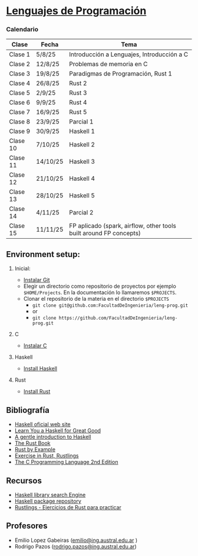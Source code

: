 # [Lenguajes de Programación](https://facultaddeingenieria.github.io/leng-prog)

### Calendario

| Clase   | Fecha     | Tema                                                                 |
|---------|-----------|----------------------------------------------------------------------|
| Clase 1 | 5/8/25    | Introducción a Lenguajes, Introducción a C                          |
| Clase 2 | 12/8/25   | Problemas de memoria en C                                           |
| Clase 3 | 19/8/25   | Paradigmas de Programación, Rust 1                                  |
| Clase 4 | 26/8/25   | Rust 2                                                              |
| Clase 5 | 2/9/25    | Rust 3                                                              |
| Clase 6 | 9/9/25    | Rust 4                                                              |
| Clase 7 | 16/9/25   | Rust 5                                                              |
| Clase 8 | 23/9/25   | Parcial 1                                                           |
| Clase 9 | 30/9/25   | Haskell 1                                                           |
| Clase 10| 7/10/25   | Haskell 2                                                           |
| Clase 11| 14/10/25  | Haskell 3                                                           |
| Clase 12| 21/10/25  | Haskell 4                                                           |
| Clase 13| 28/10/25  | Haskell 5                                                           |
| Clase 14| 4/11/25   | Parcial 2                                                           |
| Clase 15| 11/11/25  | FP aplicado (spark, airflow, other tools built around FP concepts)   |

## Environment setup:
   
1. Inicial:
    - [Instalar Git](install-git.md)
    - Elegir un directorio como repositorio de proyectos por ejemplo `$HOME/Projects`. En la documentación lo llamaremos `$PROJECTS`.
    - Clonar el repositorio de la materia en el directorio `$PROJECTS`
        - `git clone git@github.com:FacultadDeIngenieria/leng-prog.git` 
        - or
        - `git clone https://github.com/FacultadDeIngenieria/leng-prog.git` 

2. C
    - [Instalar C](install-c.md)

3. Haskell
    - [Install Haskell](install-haskell.md)
    
4. Rust
    - [Install Rust](install-rust.md)

## Bibliografía

* [Haskell oficial web site](https://www.haskell.org)
* [Learn You a Haskell for Great Good](http://learnyouahaskell.com)
* [A gentle introduction to Haskell](files/haskell-98-tutorial.pdf)
* [The Rust Book](https://doc.rust-lang.org/book/)
* [Rust by Example](https://doc.rust-lang.org/rust-by-example/)
* [Exercise in Rust, Rustlings](https://github.com/rust-lang/rustlings)
* [The C Programming Language 2nd Edition](https://www.cimat.mx/~gil/ciencia_para_jovenes/bachillerato/libros/[Kernighan-Ritchie]The_C_Programming_Language.pdf)

## Recursos

* [Haskell library search Engine](https://hoogle.haskell.org)
* [Haskell package repository](https://hackage.haskell.org)
* [Rustlings - Ejercicios de Rust para practicar](https://rustlings.rust-lang.org/)

## Profesores
* Emilio Lopez Gabeiras (emilio@ing.austral.edu.ar )
* Rodrigo Pazos (rodrigo.pazos@ing.austral.edu.ar)





